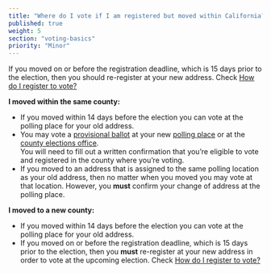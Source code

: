 ```yaml
---
title: "Where do I vote if I am registered but moved within California?"
published: true
weight: 5
section: "voting-basics"
priority: "Minor"
---
```

If you moved on or before the registration deadline, which is 15 days prior to the election, then you should re-register at your new address. Check [How do I register to vote?](#menu-item-how-do-i-register-to-vote)  

**I moved within the same county:**  
- If you moved within 14 days before the election you can vote at the polling place for your old address.  
- You may vote a [provisional ballot](#menu-item-what-is-provisional-ballot) at your new [polling place](#section-my-polling-place) or at the [county elections office](#section-election-office-contact).  
You will need to fill out a written confirmation that you’re eligible to vote and registered in the county where you’re voting.  
- If you moved to an address that is assigned to the same polling location as your old address, then no matter when you moved you may vote at that location. However, you **must** confirm your change of address at the polling place.  

**I moved to a new county:**  
- If you moved within 14 days before the election you can vote at the polling place for your old address.  
- If you moved on or before the registration deadline, which is 15 days prior to the election, then you **must** re-register at your new address in order to vote at the upcoming election. Check [How do I register to vote?](#menu-item-how-do-i-register-to-vote)  
